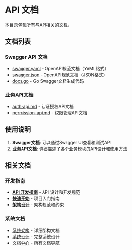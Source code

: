 # API 文档

本目录包含所有与API相关的文档。

## 文档列表

### Swagger API 文档
- [swagger.yaml](./swagger.yaml) - OpenAPI规范文档（YAML格式）
- [swagger.json](./swagger.json) - OpenAPI规范文档（JSON格式）
- [docs.go](./docs.go) - Go Swagger文档生成代码

### 业务API文档
- [auth-api.md](./auth-api.md) - 认证授权API文档
- [permission-api.md](./permission-api.md) - 权限管理API文档

## 使用说明

1. **Swagger文档**: 可以通过Swagger UI查看和测试API
2. **业务API文档**: 详细描述了各个业务模块的API设计和使用方法

## 相关文档

### 开发指南
- **[API 开发指南](../development/api-guide.md)** - API 设计和开发规范
- **[快速开始](../development/getting-started.md)** - 项目入门指南
- **[架构设计](../development/architecture.md)** - 架构规范和约束

### 系统文档
- [系统架构](../architecture/) - 详细架构文档
- [系统设计](../architecture/system-design.md) - 完整系统设计
- [文档中心](../README.md) - 所有文档导航 